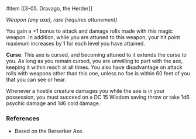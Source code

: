  #item [[3-05. Dravago, the Herder]]

_Weapon (any axe), rare (requires attunement)_

You gain a +1 bonus to attack and damage rolls made with this magic weapon. In addition, while you are attuned to this weapon, your hit point maximum increases by 1 for each level you have attained.

**Curse**. This axe is cursed, and becoming attuned to it extends the curse to you. As long as you remain cursed, you are unwilling to part with the axe, keeping it within reach at all times. You also have disadvantage on attack rolls with weapons other than this one, unless no foe is within 60 feet of you that you can see or hear.

Whenever a hostile creature damages you while the axe is in your possession, you must succeed on a DC 15 Wisdom saving throw or take 1d6 psychic damage and 1d6 cold damage.

### References

* Based on the Berserker Axe.
